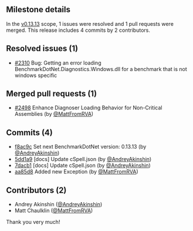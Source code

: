## Milestone details

In the [v0.13.13](https://github.com/dotnet/BenchmarkDotNet/issues?q=milestone:v0.13.13) scope, 
1 issues were resolved and 1 pull requests were merged.
This release includes 4 commits by 2 contributors.

## Resolved issues (1)

* [#2310](https://github.com/dotnet/BenchmarkDotNet/issues/2310) Bug: Getting an error loading BenchmarkDotNet.Diagnostics.Windows.dll for a benchmark that is not windows specific

## Merged pull requests (1)

* [#2498](https://github.com/dotnet/BenchmarkDotNet/pull/2498) Enhance Diagnoser Loading Behavior for Non-Critical Assemblies (by [@MattFromRVA](https://github.com/MattFromRVA))

## Commits (4)

* [f8ac9c](https://github.com/dotnet/BenchmarkDotNet/commit/f8ac9cf7cbdde9178d29f8544ed68ad40fd7c33d) Set next BenchmarkDotNet version: 0.13.13 (by [@AndreyAkinshin](https://github.com/AndreyAkinshin))
* [5dd1a9](https://github.com/dotnet/BenchmarkDotNet/commit/5dd1a985812d3c74f9dcca3c709be182e87c7a08) [docs] Update cSpell.json (by [@AndreyAkinshin](https://github.com/AndreyAkinshin))
* [7dacb1](https://github.com/dotnet/BenchmarkDotNet/commit/7dacb16249714932b94c60257951ef9e4371f7d5) [docs] Update cSpell.json (by [@AndreyAkinshin](https://github.com/AndreyAkinshin))
* [aa85d8](https://github.com/dotnet/BenchmarkDotNet/commit/aa85d8c93eba64a19c7e9ed3c8df3f125bd16a5f) Added new Exception (by [@MattFromRVA](https://github.com/MattFromRVA))

## Contributors (2)

* Andrey Akinshin ([@AndreyAkinshin](https://github.com/AndreyAkinshin))
* Matt Chaulklin ([@MattFromRVA](https://github.com/MattFromRVA))

Thank you very much!

